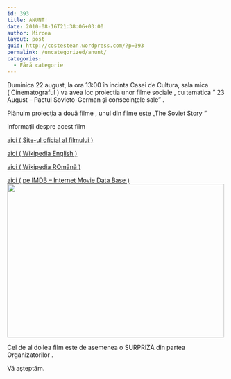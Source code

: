 ```yaml
---
id: 393
title: ANUNT!
date: 2010-08-16T21:38:06+03:00
author: Mircea
layout: post
guid: http://costestean.wordpress.com/?p=393
permalink: /uncategorized/anunt/
categories:
  - Fără categorie
---
```

Duminica 22 august, la ora 13:00 în incinta Casei de Cultura, sala mica  
( Cinematograful ) va avea loc proiectia unor filme sociale , cu tematica &#8221; 23 August &#8211; Pactul Sovieto-German şi consecinţele sale&#8221; .

Plănuim proiecţia a două filme , unul din filme este &#8222;The Soviet Story &#8221;

informaţii despre acest film

[aici ( Site-ul oficial al filmului )](http://www.sovietstory.com/) 

[aici ( Wikipedia English )](http://en.wikipedia.org/wiki/The_Soviet_Story) 

[aici ( Wikipedia ROmână )](http://ro.wikipedia.org/wiki/Povestea_sovietelor_(film)) 

[aici ( pe IMDB &#8211; Internet Movie Data Base )](http://www.imdb.com/title/tt1305871/)  
<a href="http://costestean.wordpress.com/2010/08/16/anunt/soviet-story-2/" rel="attachment wp-att-397"><img class="aligncenter size-full wp-image-397" title="soviet-story" src="http://costestean.files.wordpress.com/2010/08/soviet-story1.jpg" alt="" width="500" height="355" srcset="http://costestitv.ddev.local/costestitv/wp-content/uploads//2010/08/soviet-story1.jpg 500w, http://costestitv.ddev.local/costestitv/wp-content/uploads//2010/08/soviet-story1-300x213.jpg 300w" sizes="(max-width: 500px) 100vw, 500px" /></a>

Cel de al doilea film este de asemenea o SURPRIZĂ din partea Organizatorilor .

Vă aşteptăm.